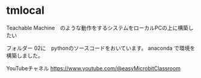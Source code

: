 # tmlocal
Teachable Machine　のような動作をするシステムをローカルPCの上に構築したい

フォルダー 02に　pythonのソースコードをおいています。
anaconda で環境を構築しました。

YouTubeチャネル
https://www.youtube.com/@easyMicrobitClassroom
